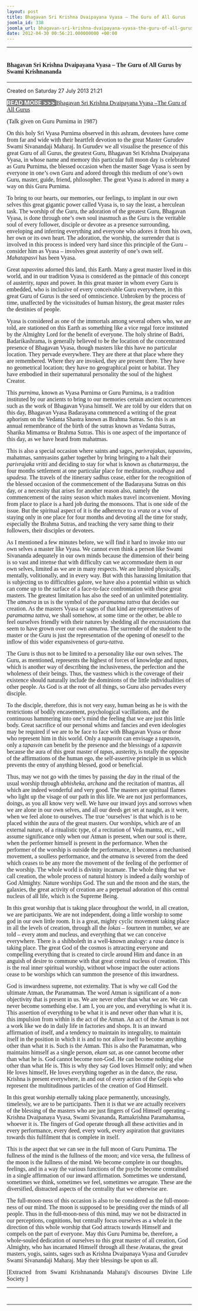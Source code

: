 ```yaml
---
layout: post
title: Bhagavan Sri Krishna Dvaipayana Vyasa – The Guru of All Gurus
joomla_id: 338
joomla_url: bhagavan-sri-krishna-dvaipayana-vyasa-the-guru-of-all-gurus
date: 2012-04-30 00:56:21.000000000 +00:00
---
```

<hr />
<h1><span style="font-size: 12pt; font-family: book antiqua,palatino;">Bhagavan Sri Krishna Dvaipayana Vyasa – The Guru of All Gurus by Swami Krishnananda</span></h1>
<hr />
<p>Created on Saturday 27 July 2013 21:21</p>
<div id="discText">
<div id="discText">
<div id="discText">
<div id="discText">
<div id="discText">
<div id="discText">
<div id="discText">
<div id="discText">
<div id="discText">
<div id="discText">
<div id="discText">
<div id="discText">
<div id="discText">
<p><span style="font-size: 12pt;"><span style="background-color: #ffffff; color: #333333;"><span style="background-color: #808080; color: #ffffff;"><strong>READ MORE &gt;&gt;&gt;</strong></span></span></span><a href="http://www.swami-krishnananda.org/disc/disc_52.html"><span style="background-color: #ffffff; color: #333333;"><span style="background-color: #808080; color: #ffffff;"><strong> </strong></span></span><span style="color: #0000ff;"><span style="color: #0000ff;"></span></span></a><a href="http://www.swami-krishnananda.org/disc/disc_204.html"><span style="font-size: 12pt; font-family: book antiqua,palatino;">Bhagavan Sri Krishna Dvaipayana Vyasa –The Guru of All Gurus</span></a></p>
<div id="discText">
<div id="discText">
<div id="discText">
<div id="discText">
<div id="discText">
<div id="discText">
<div id="discText">
<div id="discText">
<div id="discText">
<div id="discText">
<div id="discText">
<div id="discText">
<div id="discText">
<div id="discText">
<div id="discText2">
<div id="discText">
<div id="discText">
<div id="discText">
<div id="discText">
<div id="discText">
<div id="discText">
<p class="subNoteDisc"><span style="font-size: 12pt; font-family: book antiqua,palatino;">(Talk given on Guru Purnima in 1987)</span></p>
<div id="discText">
<p><span style="font-size: 12pt; font-family: book antiqua,palatino;">On this holy Sri Vyasa Purnima observed in this ashram, devotees have come from far and wide with their heartfelt devotion to the great Master Gurudev Swami Sivanandaji Maharaj. In Gurudev we all visualise the presence of this great Guru of all Gurus, the greatest Guru, Bhagavan Sri Krishna Dvaipayana Vyasa, in whose name and memory this particular full moon day is celebrated as Guru Purnima, the blessed occasion when the master Sage Vyasa is seen by everyone in one’s own Guru and adored through this medium of one’s own Guru, master, guide, friend, philosopher. The great Vyasa is adored in many a way on this Guru Purnima.</span></p>
<p><span style="font-size: 12pt; font-family: book antiqua,palatino;">To bring to our hearts, our memories, our feelings, to implant in our own selves this great gigantic power called Vyasa is, to say the least, a herculean task. The worship of the Guru, the adoration of the greatest Guru, Bhagavan Vyasa, is done through one’s own soul inasmuch as the Guru is the veritable soul of every follower, disciple or devotee as a presence surrounding, enveloping and inferring everything and everyone who adores it from his own, her own or its own heart. The adoration, the worship, the surrender that is involved in this process is indeed very hard since this principle of the Guru – consider him as Vyasa – involves great austerity of one’s own self. <em>Mahatapasvi</em> has been Vyasa.</span></p>
<p><span style="font-size: 12pt; font-family: book antiqua,palatino;">Great <em>tapasvins</em> adorned this land, this Earth. Many a great master lived in this world, and in our tradition Vyasa is considered as the pinnacle of this concept of austerity, <em>tapas</em> and power. In this great master in whom every Guru is embedded, who is inclusive of every conceivable Guru everywhere, in this great Guru of Gurus is the seed of omniscience. Unbroken by the process of time, unaffected by the vicissitudes of human history, the great master rules the destinies of people.</span></p>
<p><span style="font-size: 12pt; font-family: book antiqua,palatino;">Vyasa is considered as one of the immortals among several others who, we are told, are stationed on this Earth as something like a vice regal force instituted by the Almighty Lord for the benefit of everyone. The holy shrine of Badri, Badarikashrama, is generally believed to be the location of the concentrated presence of Bhagavan Vyasa, though masters like this have no particular location. They pervade everywhere. They are there at that place where they are remembered. Where they are invoked, they are present there. They have no geometrical location; they have no geographical point or habitat. They have embodied in their supernatural personality the soul of the highest Creator.</span></p>
<p><span style="font-size: 12pt; font-family: book antiqua,palatino;">This <em>purnima</em>, known as Vyasa Purnima or Guru Purnima, is a tradition instituted by our ancients to bring to our memories certain ancient occurrences such as the work of Bhagavan Vyasa himself. We are told by our elders that on this day, Bhagavan Vyasa Badarayana commenced a writing of the great aphorism on the Vedanta Shastra known as Brahma Sutras. So this is an annual&nbsp;remembrance of the birth of the sutras known as Vedanta Sutras, Sharika Mimamsa or Brahma Sutras. This is one aspect of the importance of this day, as we have heard from mahatmas.</span></p>
<p><span style="font-size: 12pt; font-family: book antiqua,palatino;">This is also a special occasion where saints and sages, <em>parivrajakas</em>, <em>tapasvins</em>, mahatmas, sannyasins gather together by bring bringing to a halt their <em>parivrajaka vritti</em> and deciding to stay for what is known as <em>chaturmasya</em>, the four months settlement at one particular place for meditation, <em>svadhaya</em> and <em>upadesa</em>. The travels of the itinerary sadhus cease, either for the recognition of the blessed occasion of the commencement of the Badarayana Sutras on this day, or a necessity that arises for another reason also, namely the commencement of the rainy season which makes travel inconvenient. Moving from place to place is a hard job during the monsoons. That is one side of the issue. But the spiritual aspect of it is the adherence to a <em>vrata</em> or a vow of staying only in one place for four months and devoting all the time for study, especially the Brahma Sutras, and teaching the very same thing to their followers, their disciples or devotees.</span></p>
<p><span style="font-size: 12pt; font-family: book antiqua,palatino;">As I mentioned a few minutes before, we will find it hard to invoke into our own selves a master like Vyasa. We cannot even think a person like Swami Sivananda adequately in our own minds because the dimension of their being is so vast and intense that with difficulty can we accommodate them in our own selves, limited as we are in many respects. We are limited physically, mentally, volitionally, and in every way. But with this harassing limitation that is subjecting us to difficulties galore, we have also a potential within us which can come up to the surface of a face-to-face confrontation with these great masters. The greatest limitation has also the seed of an unlimited potentiality. The <em>atmatva</em> in us is the symbol of the <em>paramatma tattva</em> that decides our creation. As the masters Vyasa or sages of that kind are representatives of <em>paramatma tattva</em>, we shall somehow, at some time or the other, be able to feel ourselves friendly with their natures by shedding all the encrustations that seem to have grown over our own <em>atmatva</em>. The surrender of the student to the master or the Guru is just the representation of the opening of oneself to the inflow of this wider expansiveness of <em>guru-tattva</em>.</span></p>
<p><span style="font-size: 12pt; font-family: book antiqua,palatino;">The Guru is thus not to be limited to a personality like our own selves. The Guru, as mentioned, represents the highest of forces of knowledge and <em>tapas</em>, which is another way of describing the inclusiveness, the perfection and the wholeness of their beings. Thus, the vastness which is the coverage of their existence should naturally include the dominions of the little individualities of other people. As God is at the root of all things, so Guru also pervades every disciple.</span></p>
<p><span style="font-size: 12pt; font-family: book antiqua,palatino;">To the disciple, therefore, this is not very easy, human being as he is with the restrictions of bodily encasement, psychological vacillations, and the continuous hammering into one’s mind the feeling that we are just this little body. Great sacrifice of our personal whims and fancies and even ideologies may be required if we are to be face to face with Bhagavan Vyasa or those who represent him in this world. Only a <em>tapasvin</em> can envisage a <em>tapasvin</em>, only a <em>tapasvin</em> can benefit by the presence and the blessings of a <em>tapasvin</em> because the aura of this great master of <em>tapas</em>, austerity, is totally the opposite of the affirmations of the human ego, the self-assertive principle in us which prevents the entry of anything blessed, good or beneficial.</span></p>
<p><span style="font-size: 12pt; font-family: book antiqua,palatino;">Thus, may we not go with the times by passing the day in the ritual of the usual worship through <em>abhisheka</em>, <em>archana</em> and the recitation of mantras, all which are indeed wonderful and very good. The masters are spiritual flames who light up the visage of our path in this life. We are not just performances, doings, as you all know very well. We have our inward joys and sorrows when we are alone in our own selves, and all our deeds get set at naught, as it were, when we feel alone to ourselves. The true ‘ourselves’ is that which is to be placed within the aura of the great masters. Our worships, which are of an external nature, of a ritualistic type, of a recitation of Veda mantra, etc., will assume significance only when our Atman is present, when our soul is there, when the performer himself is present in the performance. When the performer of the worship is outside the performance, it becomes a mechanised movement, a soulless performance, and the <em>atmatva</em> is severed from the deed which ceases to be any more the movement of the feeling of the performer of the worship. The whole world is divinity incarnate. The whole thing that we call creation, the whole process of natural history is indeed a daily worship of God Almighty. Nature worships God. The sun and the moon and the stars, the galaxies, the great activity of creation are a perpetual adoration of this central nucleus of all life, which is the Supreme Being.</span></p>
<p><span style="font-size: 12pt; font-family: book antiqua,palatino;">In this great worship that is taking place throughout the world, in all creation, we are participants. We are not independent, doing a little worship to some god in our own little room. It is a great, mighty cyclic movement taking place in all the levels of creation, through all the <em>lokas</em> – fourteen in number, we are told – every atom and nucleus, and everything that we can conceive everywhere. There is a shibboleth in a well-known analogy: a <em>rasa</em> dance is taking place. The great God of the cosmos is attracting everyone and compelling everything that is created to circle around Him and dance in an anguish of desire to commune with that great central nucleus of creation. This is the real inner spiritual worship, without whose impact the outer actions cease to be worships which can summon the presence of this inwardness.</span></p>
<p><span style="font-size: 12pt; font-family: book antiqua,palatino;">God is inwardness supreme, not externality. That is why we call God the ultimate Atman, the Paramatman. The word Atman is significant of a non-objectivity that is present in us. We are never other than what we are. We can never become something else. I am I, you are you, and everything is what it is. This assertion of everything to be what it is and never other than what it is, this impulsion from within is the act of the Atman. An act of the Atman is not a work like we do in daily life in factories and shops. It is an inward affirmation of itself, and a tendency to maintain its integrality, to maintain itself in the position in which it is and to not allow itself to become anything other than what it is. Such is the Atman. This is also the Paramatman, who maintains himself as a single person, <em>ekam sat</em>, as one cannot become other than what he is. God cannot become non-God. He can become nothing else other than what He is. This is why they say God loves Himself only; and when He loves himself, He loves everything together as in the dance, the <em>rasa</em>, Krishna is present everywhere, in and out of every action of the Gopis who represent the multitudinous particles of the creation of God Himself.</span></p>
<p><span style="font-size: 12pt; font-family: book antiqua,palatino;">In this great worship eternally taking place permanently, unceasingly, timelessly, we are to be participants. Then it is that we are actually receivers of the blessing of the masters who are just fingers of God Himself operating – Krishna Dvaipanaya Vyasa, Swami Sivananda, Ramakrishna Paramahamsa, whoever it is. The fingers of God operate through all these activities and in every performance, every deed, every work, every aspiration that gravitates towards this fulfilment that is complete in itself.</span></p>
<p><span style="font-size: 12pt; font-family: book antiqua,palatino;">This is the aspect that we can see in the full moon of Guru Purnima. The fullness of the mind is the fullness of the moon; and vice versa, the fullness of the moon is the fullness of the mind. We become complete in our thoughts, feelings, and in a way the various functions of the psyche become centralised in a single affirmation of our inward affirmation. Sometimes we understand, sometimes we think, sometimes we feel, sometimes we arrogate. These are the diversified, distracted aspects of the centrality that we otherwise are.</span></p>
<p><span style="font-size: 12pt; font-family: book antiqua,palatino;">The full-moon-ness of this occasion is also to be considered as the full-moon-ness of our mind. The moon is supposed to be presiding over the minds of all people. Thus in the full-moon-ness of this mind, may we not be distracted in our perceptions, cognitions, but centrally focus ourselves as a whole in the direction of this whole worship that God attracts towards Himself and compels on the part of everyone. May this Guru Purnima be, therefore, a whole-souled dedication of ourselves to this great master of all creation, God Almighty, who has incarnated Himself through all these Avataras, the great masters, yogis, saints, sages such as Krishna Dvaipanaya Vyasa and Gurudev Swami Sivanandaji Maharaj. May their blessings be upon us all.</span></p>
</div>
</div>
</div>
</div>
</div>
</div>
</div>
</div>
</div>
</div>
</div>
</div>
</div>
</div>
</div>
</div>
</div>
</div>
</div>
</div>
</div>
</div>
</div>
</div>
</div>
</div>
</div>
</div>
</div>
</div>
</div>
</div>
</div>
</div>
</div>
<p style="text-align: justify; line-height: normal;"><span style="font-size: 12pt; font-family: verdana,geneva;">[Extracted from Swami Krishnananda Maharaj's discourses Divine Life Society ]</span></p>
<hr />
<p>&nbsp;</p>
<hr />
<p>&nbsp;</p>
<div style="position: absolute; left: -40px; top: -25px; width: 1px; height: 1px; overflow: hidden;" data-mce-bogus="1" class="mcePaste" id="_mcePaste">
<h1>The Gospel of the Bhagavadgita</h1>
</div>
